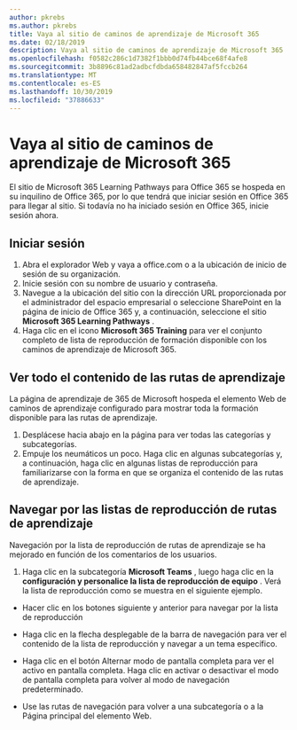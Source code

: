 ```yaml
---
author: pkrebs
ms.author: pkrebs
title: Vaya al sitio de caminos de aprendizaje de Microsoft 365
ms.date: 02/18/2019
description: Vaya al sitio de caminos de aprendizaje de Microsoft 365
ms.openlocfilehash: f0582c286c1d7382f1bbb0d74fb44bce68f4afe8
ms.sourcegitcommit: 3b8896c81ad2adbcfdbda658482847af5fccb264
ms.translationtype: MT
ms.contentlocale: es-ES
ms.lasthandoff: 10/30/2019
ms.locfileid: "37886633"
---
```

# <a name="go-to-the-microsoft-365-learning-pathways-site"></a>Vaya al sitio de caminos de aprendizaje de Microsoft 365

El sitio de Microsoft 365 Learning Pathways para Office 365 se hospeda en su inquilino de Office 365, por lo que tendrá que iniciar sesión en Office 365 para llegar al sitio. Si todavía no ha iniciado sesión en Office 365, inicie sesión ahora. 

## <a name="sign-in"></a>Iniciar sesión  

1.  Abra el explorador Web y vaya a office.com o a la ubicación de inicio de sesión de su organización. 
2.  Inicie sesión con su nombre de usuario y contraseña.
3.  Navegue a la ubicación del sitio con la dirección URL proporcionada por el administrador del espacio empresarial o seleccione SharePoint en la página de inicio de Office 365 y, a continuación, seleccione el sitio **Microsoft 365 Learning Pathways** . 
5. Haga clic en el icono **Microsoft 365 Training** para ver el conjunto completo de lista de reproducción de formación disponible con los caminos de aprendizaje de Microsoft 365. 

## <a name="view-all-the-learning-pathways-content"></a>Ver todo el contenido de las rutas de aprendizaje
La página de aprendizaje de 365 de Microsoft hospeda el elemento Web de caminos de aprendizaje configurado para mostrar toda la formación disponible para las rutas de aprendizaje. 

1. Desplácese hacia abajo en la página para ver todas las categorías y subcategorías.
2. Empuje los neumáticos un poco. Haga clic en algunas subcategorías y, a continuación, haga clic en algunas listas de reproducción para familiarizarse con la forma en que se organiza el contenido de las rutas de aprendizaje. 

## <a name="navigate-through-learning-pathways-playlists"></a>Navegar por las listas de reproducción de rutas de aprendizaje
Navegación por la lista de reproducción de rutas de aprendizaje se ha mejorado en función de los comentarios de los usuarios. 

1. Haga clic en la subcategoría **Microsoft Teams** , luego haga clic en la **configuración y personalice la lista de reproducción de equipo** . Verá la lista de reproducción como se muestra en el siguiente ejemplo.

- Hacer clic en los botones siguiente y anterior para navegar por la lista de reproducción
- Haga clic en la flecha desplegable de la barra de navegación para ver el contenido de la lista de reproducción y navegar a un tema específico.
- Haga clic en el botón Alternar modo de pantalla completa para ver el activo en pantalla completa. Haga clic en activar o desactivar el modo de pantalla completa para volver al modo de navegación predeterminado.

- Use las rutas de navegación para volver a una subcategoría o a la Página principal del elemento Web.  

